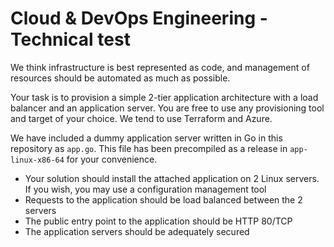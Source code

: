 # Cloud & DevOps Engineering - Technical test
We think infrastructure is best represented as code, and management of resources should be automated as much as possible.

Your task is to provision a simple 2-tier application architecture with a load balancer and an application server. You are free to use any provisioning tool and target of your choice. We tend to use Terraform and Azure.

We have included a dummy application server written in Go in this repository as `app.go`. This file has been precompiled as a release in `app-linux-x86-64` for your convenience.

* Your solution should install the attached application on 2 Linux servers. If you wish, you may use a configuration management tool
* Requests to the application should be load balanced between the 2 servers
* The public entry point to the application should be HTTP 80/TCP
* The application servers should be adequately secured

